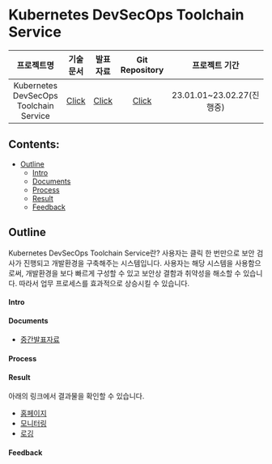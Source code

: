 # Kubernetes DevSecOps Toolchain Service

 프로젝트명 | 기술문서 | 발표자료 | Git Repository |프로젝트 기간 
:-------------: | :-------------: | :-------------: | :-------------: | :-------------:
 Kubernetes DevSecOps Toolchain Service | [Click](https://docs.google.com/document/d/1J8BytOKemftXYb__78tb3sMjvePZRvlattjNzb2GuOg/edit?usp=sharing) | [Click](https://www.notion.so/Main-Page-fe35c46b02d84682b73b5a394b44182f) | [Click](https://github.com/onesenal/Innogrid_Project.git) | 23.01.01~23.02.27(진행중)

## Contents:
  - [Outline](#Outline-)
      - [Intro](#Intro-)
      - [Documents](#Documents-)
      - [Process](#Process-)
      - [Result](#Result-)
      - [Feedback](#Feedback-)

## Outline
Kubernetes DevSecOps Toolchain Service란?
사용자는 클릭 한 번만으로 보안 검사가 진행되고 개발환경을 구축해주는 시스템입니다.
사용자는 해당 시스템을 사용함으로써, 개발환경을 보다 빠르게 구성할 수 있고 보안상 결함과 취약성을 해소할 수 있습니다. 
따라서 업무 프로세스를 효과적으로 상승시킬 수 있습니다.

#### Intro

#### Documents
- [중간발표자료](https://docs.google.com/presentation/d/1x4Q1G8w-2wpBMtshDAtTIDW0fHK6rAvB/edit?usp=sharing&ouid=106249240240065525675&rtpof=true&sd=true)

#### Process


#### Result
아래의 링크에서 결과물을 확인할 수 있습니다.
- [홈페이지](http://innogrid.duckdns.org)
- [모니터링](http://monitor.innogrid.duckdns.org)
- [로깅](http://logging.innogrid.duckdns.org)

#### Feedback
